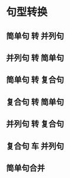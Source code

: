 # 句型转换

## 简单句 转 并列句

## 并列句 转 简单句

## 简单句 转 复合句

## 复合句 转 简单句

## 并列句 转 复合句

## 复合句 车 并列句

## 简单句合并
